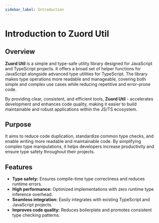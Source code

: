 ```yaml
---
sidebar_label: Introduction
---
```


# Introduction to Zuord Util

## Overview

**Zuord Util** is a simple and type-safe utility library designed for JavaScript and TypeScript projects. It offers a broad set of helper functions for JavaScript alongside advanced type utilities for TypeScript. The library makes type operations more readable and manageable, covering both simple and complex use cases while reducing repetitive and error-prone code.

By providing clear, consistent, and efficient tools, **Zuord Util** - accelerates development and enhances code quality, making it easier to build maintainable and robust applications within the JS/TS ecosystem.

## Purpose

It aims to reduce code duplication, standardize common type checks, and enable writing more readable and maintainable code. By simplifying complex type manipulations, it helps developers increase productivity and ensure type safety throughout their projects.

## Features
- **Type safety:** Ensures compile-time type correctness and reduces runtime errors.  
- **High performance:** Optimized implementations with zero runtime type inference overhead.  
- **Seamless integration:** Easily integrates with existing TypeScript and JavaScript projects.  
- **Improves code quality:** Reduces boilerplate and promotes consistent type checking patterns.  